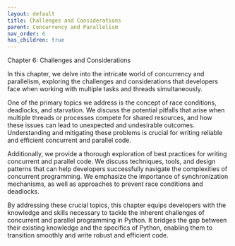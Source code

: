 ```yaml
---
layout: default
title: Challenges and Considerations
parent: Concurrency and Parallelism
nav_order: 6
has_children: true
---
```

Chapter 6: Challenges and Considerations

In this chapter, we delve into the intricate world of concurrency and parallelism, exploring the challenges and considerations that developers face when working with multiple tasks and threads simultaneously. 

One of the primary topics we address is the concept of race conditions, deadlocks, and starvation. We discuss the potential pitfalls that arise when multiple threads or processes compete for shared resources, and how these issues can lead to unexpected and undesirable outcomes. Understanding and mitigating these problems is crucial for writing reliable and efficient concurrent and parallel code.

Additionally, we provide a thorough exploration of best practices for writing concurrent and parallel code. We discuss techniques, tools, and design patterns that can help developers successfully navigate the complexities of concurrent programming. We emphasize the importance of synchronization mechanisms, as well as approaches to prevent race conditions and deadlocks.

By addressing these crucial topics, this chapter equips developers with the knowledge and skills necessary to tackle the inherent challenges of concurrent and parallel programming in Python. It bridges the gap between their existing knowledge and the specifics of Python, enabling them to transition smoothly and write robust and efficient code.